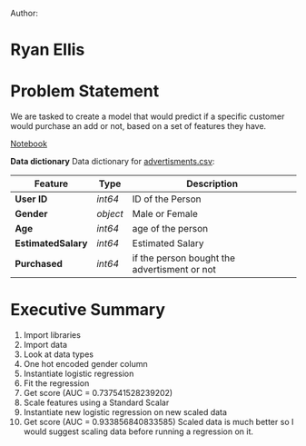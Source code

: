 Author:

# Ryan Ellis
# Problem Statement

We are tasked to create a model that would predict if a specific customer would purchase an add or not, based on a set of features they have. 
    


[Notebook](https://github.com/ryanellis5/logregads/blob/main/project_advertisement_classifier.ipynb)


**Data dictionary** 
Data dictionary for [advertisments.csv](https://github.com/ryanellis5/logregads/blob/main/advertisments.csv):


				
|Feature|Type|Description|
|---|---|---|
|**User ID**|*int64*|ID of the Person|
|**Gender**|*object*|Male or Female|
|**Age**|*int64*|age of the person|
|**EstimatedSalary**|*int64*|Estimated Salary |
|**Purchased**|*int64*|if the person bought the advertisment or not|


# Executive Summary 
1. Import libraries
2. Import data
3. Look at data types
4. One hot encoded gender column
5. Instantiate logistic regression
6. Fit the regression
7. Get score (AUC = 0.737541528239202)
8. Scale features using a Standard Scalar
9. Instantiate new logistic regression on new scaled data
10. Get score (AUC = 0.933856840833585)
Scaled data is much better so I would suggest scaling data before running a regression on it. 
